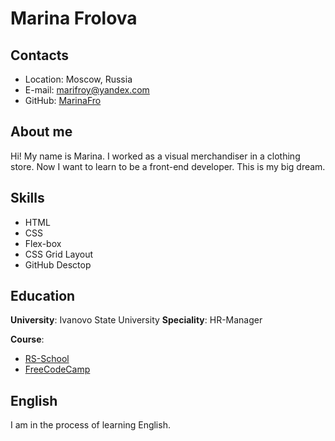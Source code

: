 # Marina Frolova

## Contacts

- Location: Moscow, Russia
- E-mail: marifroy@yandex.com
- GitHub: [MarinaFro](https://github.com/MarinaFro)

## About me

Hi! My name is Marina. I worked as a visual merchandiser in a clothing store. Now I want to learn to be a front-end developer. This is my big dream.

## Skills

- HTML
- CSS
- Flex-box
- CSS Grid Layout
- GitHub Desctop

## Education

**University**: Ivanovo State University
**Speciality**: HR-Manager

**Course**:

- [RS-School](https://app.rs.school/)
- [FreeCodeCamp](https://www.freecodecamp.org/learn)

## English

I am in the process of learning English.
